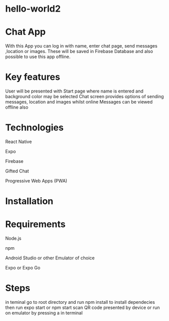 # hello-world2
# Chat App #
With this App you can log in with name, enter chat page, send messages ,location or images. These will be saved in Firebase Database and also possible to use this app offline.

# Key features
User will be presented with Start page where name is entered and background color may be selected
Chat screen provides options of sending messages, location and images whilst online
Messages can be viewed offline also
# Technologies
React Native

Expo

Firebase

Gifted Chat

Progressive Web Apps (PWA)

# Installation
# Requirements
Node.js

npm

Android Studio or other Emulator of choice

Expo or Expo Go

# Steps
in teminal go to root directory and run npm install to install dependecies
then run expo start or npm start
scan QR code presented by device or run on emulator by pressing a in terminal
